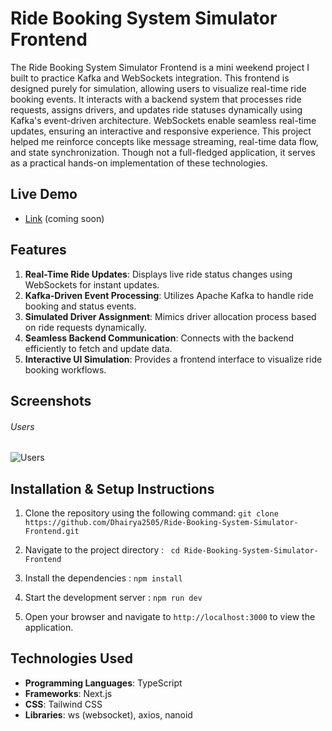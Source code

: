 # Ride Booking System Simulator Frontend

The Ride Booking System Simulator Frontend is a mini weekend project I built to practice Kafka and WebSockets integration. This frontend is designed purely for simulation, allowing users to visualize real-time ride booking events. It interacts with a backend system that processes ride requests, assigns drivers, and updates ride statuses dynamically using Kafka's event-driven architecture. WebSockets enable seamless real-time updates, ensuring an interactive and responsive experience. This project helped me reinforce concepts like message streaming, real-time data flow, and state synchronization. Though not a full-fledged application, it serves as a practical hands-on implementation of these technologies.

## Live Demo

- [Link]() (coming soon)

## Features
1. **Real-Time Ride Updates**: Displays live ride status changes using WebSockets for instant updates.
2. **Kafka-Driven Event Processing**: Utilizes Apache Kafka to handle ride booking and status events.
3. **Simulated Driver Assignment**: Mimics driver allocation process based on ride requests dynamically.
4. **Seamless Backend Communication**: Connects with the backend efficiently to fetch and update data.
5. **Interactive UI Simulation**: Provides a frontend interface to visualize ride booking workflows.

## Screenshots

###### Users
![Users](https://dhairya-singla-baat-cheet-images.s3.ap-south-1.amazonaws.com/users.png)

## Installation & Setup Instructions

1. Clone the repository using the following command:
`git clone https://github.com/Dhairya2505/Ride-Booking-System-Simulator-Frontend.git`

2. Navigate to the project directory : ` cd Ride-Booking-System-Simulator-Frontend`

3. Install the dependencies : `npm install`

4. Start the development server : `npm run dev`

5. Open your browser and navigate to `http://localhost:3000` to view the application.

## Technologies Used

- **Programming Languages**: TypeScript
- **Frameworks**: Next.js
- **CSS**: Tailwind CSS
- **Libraries**: ws (websocket), axios, nanoid
